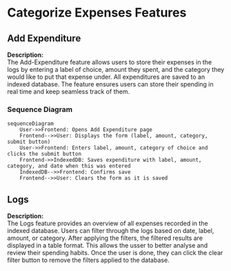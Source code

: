 # Categorize Expenses Features

## Add Expenditure
**Description:**  
The Add-Expenditure feature allows users to store their expenses in the logs by entering a label of choice, amount they spent, and the category they would like to put that expense under. All expenditures are saved to an indexed database. The feature ensures users can store their spending in real time and keep seamless track of them.

### Sequence Diagram
```mermaid
sequenceDiagram
    User->>Frontend: Opens Add Expenditure page
    Frontend-->>User: Displays the form (label, amount, category, submit button)
    User->>Frontend: Enters label, amount, category of choice and clicks the submit button
    Frontend->>IndexedDB: Saves expenditure with label, amount, category, and date when this was entered
    IndexedDB-->>Frontend: Confirms save
    Frontend-->>User: Clears the form as it is saved
```

## Logs
**Description:**  
The Logs feature provides an overview of all expenses recorded in the indexed database. Users can filter through the logs based on date, label, amount, or category. After applying the filters, the filtered results are displayed in a table format. This allows the usser to better analyse and review their spending habits. Once the user is done, they can click the clear filter button to remove the filters applied to the database.